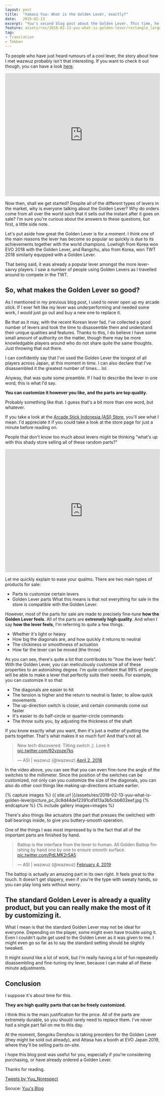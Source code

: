 ```yaml
---
layout: post
title:  "Yamasa Yuu: What is the Golden Lever, exactly?"
date:   2019-02-13
excerpt: "Yuu's second blog post about the Golden Lever. This time, he goes into detail about the specifics."
feature: assets/res/2019-02-13-yuu-what-is-golden-lever/rectangle_large_type_2_07c43a21ce9def47df5c4600f4c5ed20.jpeg
tag:
- Translation
- Tekken
---
```


To people who have just heard rumours of a cool lever, the story about how I met wazwuz probably isn't that interesting. If you want to check it out though, you can have a look [here](https://blankaex.github.io/blog/yuu-meets-golden-lever/).

<iframe frameborder="no" border="0" width="100%" height="400" src="https://blankaex.github.io/blog/yuu-meets-golden-lever/"></iframe>

Now then, shall we get started? Despite all of the different types of levers in the market, why is everyone talking about the Golden Lever? Why do orders come from all over the world such that it sells out the instant after it goes on sale? I'm sure you're curious about the answers to these questions, but first, a little side note.

Let's put aside how great the Golden Lever is for a moment. I think one of the main reasons the lever has become so popular so quickly is due to its achievements together with the world champions. Lowhigh from Korea won EVO 2018 with the Golden Lever, and Rangchu, also from Korea, won TWT 2018 similarly equipped with a Golden Lever.

That being said, it was already a popular lever amongst the more lever-savvy players. I saw a number of people using Golden Levers as I travelled around to compete in the TWT.

## So, what makes the Golden Lever so good?

As I mentioned in my previous blog post, I used to never open up my arcade stick. If I ever felt like my lever was underperforming and needed some work, I would just go out and buy a new one to replace it.

Be that as it may, with the recent Korean lever fad, I've collected a good number of levers and took the time to disassemble them and understand their unique qualities and features. Thanks to this, I do believe I have some small amount of authority on the matter, though there may be more knowledgable players around who do not share quite the same thoughts. Just throwing that out there.

I can confidently say that I've used the Golden Lever the longest of all players across Japan, at this moment in time. I can also declare that I've disassembled it the greatest number of times... lol.

Anyway, that was quite some preamble. If I had to describe the lever in one word, this is what I'd say.

**You can customize it however you like, and the parts are top quality.**

Probably something like that. I guess that's a bit more than one word, but whatever.

If you take a look at the [Arcade Stick Indonesia (ASI) Store](https://arcadestick-indonesia.com/shop/), you'll see what I mean. I'd appreciate it if you could take a look at the store page for just a minute before reading on.

People that don't know too much about levers might be thinking "what's up with this shady store selling all of these random parts?"

<iframe frameborder="no" border="0" width="100%" height="400" src="https://arcadestick-indonesia.com/shop/"></iframe>

Let me quickly explain to ease your qualms. There are two main types of products for sale:
* Parts to customize certain levers
* Golden Lever parts
What this means is that not everything for sale in the store is compatible with the Golden Lever.

However, most of the parts for sale are made to precisely fine-tune **how the Golden Lever feels**. All of the parts are **extremely high quality**. And when I say **how the lever feels**, I'm referring to quite a few things.

* Whether it's light or heavy
* How big the diagonals are, and how quickly it returns to neutral
* The clickiness or smoothness of actuation
* How far the lever can be moved (the throw)

As you can see, there's quite a lot that contributes to "how the lever feels". With the Golden Lever, you can meticulously customize all of these properties to an astonishing degree. I'm quite confident that 99% of people will be able to make a lever that perfectly suits their needs. For example, you can customize it so that:

* The diagonals are easier to hit
* The tension is higher and the return to neutral is faster, to allow quick movements
* The up-direction switch is closer, and certain commands come out faster 
* It's easier to do half-circle or quarter-circle commands
* The throw suits you, by adjusting the thickness of the shaft

If you know exactly what you want, then it's just a matter of putting the parts together. That's what makes it so much fun! And that's not all.

<blockquote class="twitter-tweet tw-align-center"><p lang="en" dir="ltr">New tech discovered. Tilting switch ;). Love it <a href="https://t.co/92vzoze7ks">pic.twitter.com/92vzoze7ks</a></p>&mdash; ASI | wazwuz (@wazwuz) <a href="https://twitter.com/wazwuz/status/980791982355226624?ref_src=twsrc%5Etfw">April 2, 2018</a></blockquote>

In the video above, you can see that you can even fine-tune the angle of the switches to the millimeter. Since the position of the switches can be customized, not only can you customize the size of the diagonals, you can also do other cool things like making up-directions actuate earlier.

{% capture images %}
    {{ site.url }}/assets/res/2019-02-13-yuu-what-is-golden-lever/picture_pc_0c8d44de12391cd1d13a3b5cbb602eef.jpg
{% endcapture %}
{% include gallery images=images %}

There's also things like actuators (the part that presses the switches) with ball bearings inside, to give you buttery-smooth operation.

One of the things I was most impressed by is the fact that all of the important parts are finished by hand.

<blockquote class="twitter-tweet tw-align-center"><p lang="en" dir="ltr">Battop is the interface from the lever to human. All Golden Battop finishing by hand one by one to ensure smooth surface. <a href="https://t.co/PdLMK2rSA5">pic.twitter.com/PdLMK2rSA5</a></p>&mdash; ASI | wazwuz (@wazwuz) <a href="https://twitter.com/wazwuz/status/1092272233257390080?ref_src=twsrc%5Etfw">February 4, 2019</a></blockquote>

The battop is actually an amazing part in its own right. It feels great to the touch. It doesn't get slippery, even if you're the type with sweaty hands, so you can play long sets without worry.

## The standard Golden Lever is already a quality product, but you can really make the most of it by customizing it.

What I mean is that the standard Golden Lever may not be ideal for everyone. Depending on the player, some might even have trouble using it. Even I couldn't quite get used to the Golden Lever as it was given to me. I might even go so far as to say the standard setting should be slightly tweaked.

It might sound like a lot of work, but I'm really having a lot of fun repeatedly disassembling and fine-tuning my lever, because I can make all of these minute adjustments.

## Conclusion

I suppose it's about time for this.

**They are high quality parts that can be freely customized.**

I think this is the main justification for the price. All of the parts are extremely durable, so you should rarely need to replace them. I've never had a single part fail on me to this day.

At the moment, Sengoku Denshou is taking preorders for the Golden Lever (they might be sold out already), and Attasa has a booth at EVO Japan 2019, where they'll be selling parts on-site.

I hope this blog post was useful for you, especially if you're considering purchasing, or have already ordered a Golden Lever.

Thanks for reading.

<a class="twitter-timeline" data-height="400" href="https://twitter.com/Yuu_Norespect?ref_src=twsrc%5Etfw">Tweets by Yuu_Norespect</a>

Soruce: [Yuu's Blog](https://note.mu/yamasa_yuu/n/nace351e9fbf8)

<script async src="https://platform.twitter.com/widgets.js" charset="utf-8"></script>
